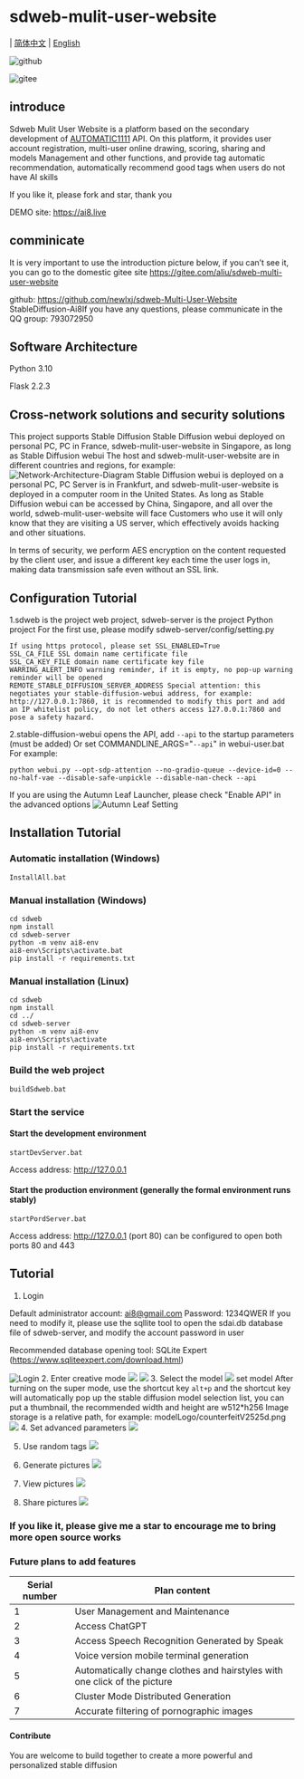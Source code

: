 # sdweb-mulit-user-website
|
 [简体中文](https://github.com/newlxj/sdweb-multi-user-website/blob/main/README_ZH.md "简体中文") | [English](https://github.com/newlxj/sdweb-multi-user-website/blob/main/README.md "English")



![github](https://github.com/newlxj/sdweb-multi-user-website/blob/dev/images/img11.png?raw=true "github")

![gitee](https://gitee.com/aliu/sdweb-multi-user-website/raw/main/images/img12.png "gitee")


## introduce
Sdweb Mulit User Website is a platform based on the secondary development of [AUTOMATIC1111](https://github.com/AUTOMATIC1111 "AUTOMATIC1111") API. On this platform, it provides user account registration, multi-user online drawing, scoring, sharing and models Management and other functions, and provide tag automatic recommendation, automatically recommend good tags when users do not have AI skills

If you like it, please fork and star, thank you

DEMO site: https://ai8.live

## comminicate
It is very important to use the introduction picture below, if you can’t see it, you can go to the domestic gitee site
https://gitee.com/aliu/sdweb-multi-user-website

github: https://github.com/newlxj/sdweb-Multi-User-Website
StableDiffusion-Ai8If you have any questions, please communicate 
in the QQ group: 793072950


## Software Architecture
Python 3.10

Flask 2.2.3


## Cross-network solutions and security solutions
This project supports Stable Diffusion Stable Diffusion webui deployed on personal PC, PC in France, sdweb-mulit-user-website in Singapore, as long as Stable Diffusion webui
The host and sdweb-mulit-user-website are in different countries and regions, for example:
![Network-Architecture-Diagram](https://github.com/newlxj/sdweb-multi-user-website/blob/d736f37253ddc656e1285798beb2b431794dc603/images/Network-Architecture-Diagram.png?raw=true "Network-Architecture-Diagram ")
Stable Diffusion webui is deployed on a personal PC, PC Server is in Frankfurt, and sdweb-mulit-user-website is deployed in a computer room in the United States. As long as Stable Diffusion webui can be accessed by China, Singapore, and all over the world, sdweb-mulit-user-website will face Customers who use it will only know that they are visiting a US server, which effectively avoids hacking and other situations.

In terms of security, we perform AES encryption on the content requested by the client user, and issue a different key each time the user logs in, making data transmission safe even without an SSL link.

## Configuration Tutorial
1.sdweb is the project web project, sdweb-server is the project Python project
For the first use, please modify sdweb-server/config/setting.py

	If using https protocol, please set SSL_ENABLED=True
	SSL_CA_FILE SSL domain name certificate file
	SSL_CA_KEY_FILE domain name certificate key file
	WARRING_ALERT_INFO warning reminder, if it is empty, no pop-up warning reminder will be opened
	REMOTE_STABLE_DIFFUSION_SERVER_ADDRESS Special attention: this negotiates your stable-diffusion-webui address, for example: http://127.0.0.1:7860, it is recommended to modify this port and add an IP whitelist policy, do not let others access 127.0.0.1:7860 and pose a safety hazard.

2.stable-diffusion-webui opens the API, add `--api` to the startup parameters (must be added)
Or set COMMANDLINE_ARGS="`--api`" in webui-user.bat
For example:
```shell
python webui.py --opt-sdp-attention --no-gradio-queue --device-id=0 --no-half-vae --disable-safe-unpickle --disable-nan-check --api
```
If you are using the Autumn Leaf Launcher, please check "Enable API" in the advanced options
![Autumn Leaf Setting](https://github.com/newlxj/sdweb-multi-user-website/blob/main/images/qiuye-setting.png?raw=true "Autumn Leaf Setting")

## Installation Tutorial

### Automatic installation (Windows)
	InstallAll.bat

### Manual installation (Windows)
	cd sdweb
	npm install
	cd sdweb-server
	python -m venv ai8-env
	ai8-env\Scripts\activate.bat
	pip install -r requirements.txt

### Manual installation (Linux)
	cd sdweb
	npm install
	cd ../
	cd sdweb-server
	python -m venv ai8-env
	ai8-env\Scripts\activate
	pip install -r requirements.txt

### Build the web project
	buildSdweb.bat
### Start the service
#### Start the development environment
	startDevServer.bat
Access address: http://127.0.0.1
#### Start the production environment (generally the formal environment runs stably)
	startPordServer.bat
Access address: http://127.0.0.1 (port 80) can be configured to open both ports 80 and 443

## Tutorial
1. Login
 
Default administrator account: ai8@gmail.com Password: 1234QWER If you need to modify it, please use the sqllite tool to open the sdai.db database file of sdweb-server, and modify the account password in user

Recommended database opening tool: SQLite Expert (https://www.sqliteexpert.com/download.html)

![Login](https://github.com/newlxj/sdweb-multi-user-website/blob/main/images/login.png?raw=true)
2. Enter creative mode
![](https://github.com/newlxj/sdweb-multi-user-website/blob/main/images/img1.png?raw=true)
![](https://github.com/newlxj/sdweb-multi-user-website/blob/main/images/img2.png?raw=true)
3. Select the model
![](https://github.com/newlxj/sdweb-multi-user-website/blob/main/images/img4.png?raw=true)
set model
After turning on the super mode, use the shortcut key `alt+p` and the shortcut key will automatically pop up the stable diffusion model selection list, you can put a thumbnail, the recommended width and height are w512*h256
Image storage is a relative path, for example: modelLogo/counterfeitV2525d.png
![](https://github.com/newlxj/sdweb-multi-user-website/blob/main/images/img8.png?raw=true)
4. Set advanced parameters
![](https://github.com/newlxj/sdweb-multi-user-website/blob/main/images/img3.png?raw=true)

5. Use random tags
![](https://github.com/newlxj/sdweb-multi-user-website/blob/main/images/img6.png?raw=true)

6. Generate pictures
![](https://github.com/newlxj/sdweb-multi-user-website/blob/main/images/img7.png?raw=true)
7. View pictures
![](https://github.com/newlxj/sdweb-multi-user-website/blob/main/images/img5.png?raw=true)
8. Share pictures
![](https://github.com/newlxj/sdweb-multi-user-website/blob/main/images/img10.png?raw=true)

### If you like it, please give me a star to encourage me to bring more open source works

### Future plans to add features

| Serial number | Plan content |
| ------------ | ------------ |
| 1 | User Management and Maintenance |
| 2 | Access ChatGPT |
| 3 | Access Speech Recognition Generated by Speak |
| 4 | Voice version mobile terminal generation |
| 5 | Automatically change clothes and hairstyles with one click of the picture |
| 6 | Cluster Mode Distributed Generation |
| 7 | Accurate filtering of pornographic images |


#### Contribute

You are welcome to build together to create a more powerful and personalized stable diffusion
